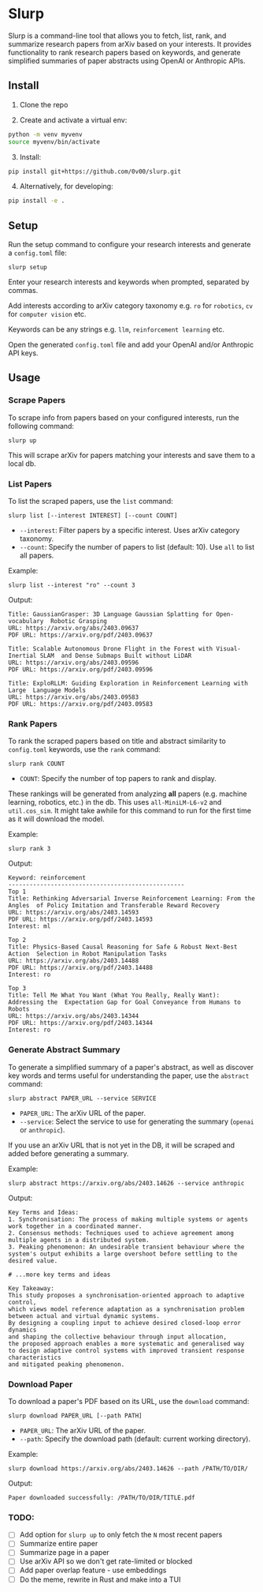 # Slurp

Slurp is a command-line tool that allows you to fetch, list, rank, and summarize research papers from arXiv based on your interests. It provides functionality to rank research papers based on keywords, and generate simplified summaries of paper abstracts using OpenAI or Anthropic APIs.

## Install

1. Clone the repo

2. Create and activate a virtual env:
```bash
python -m venv myvenv
source myvenv/bin/activate
```

3. Install:
```bash
pip install git+https://github.com/0v00/slurp.git
```

4. Alternatively, for developing:
```bash
pip install -e . 
```

## Setup

Run the setup command to configure your research interests and generate a `config.toml` file:

```slurp setup```

Enter your research interests and keywords when prompted, separated by commas.

Add interests according to arXiv category taxonomy e.g. `ro` for `robotics`, `cv` for `computer vision` etc.

Keywords can be any strings e.g. `llm`, `reinforcement learning` etc.

Open the generated `config.toml` file and add your OpenAI and/or Anthropic API keys.

## Usage

### Scrape Papers

To scrape info from papers based on your configured interests, run the following command:

```slurp up```

This will scrape arXiv for papers matching your interests and save them to a local db.

### List Papers

To list the scraped papers, use the `list` command:

```slurp list [--interest INTEREST] [--count COUNT]```

- `--interest`: Filter papers by a specific interest. Uses arXiv category taxonomy.
- `--count`: Specify the number of papers to list (default: 10). Use `all` to list all papers.

Example:

```slurp list --interest "ro" --count 3```

Output:

```code
Title: GaussianGrasper: 3D Language Gaussian Splatting for Open-vocabulary  Robotic Grasping
URL: https://arxiv.org/abs/2403.09637
PDF URL: https://arxiv.org/pdf/2403.09637

Title: Scalable Autonomous Drone Flight in the Forest with Visual-Inertial SLAM  and Dense Submaps Built without LiDAR
URL: https://arxiv.org/abs/2403.09596
PDF URL: https://arxiv.org/pdf/2403.09596

Title: ExploRLLM: Guiding Exploration in Reinforcement Learning with Large  Language Models
URL: https://arxiv.org/abs/2403.09583
PDF URL: https://arxiv.org/pdf/2403.09583
```

### Rank Papers

To rank the scraped papers based on title and abstract similarity to `config.toml` keywords, use the `rank` command:

```slurp rank COUNT```

- `COUNT`: Specify the number of top papers to rank and display.

These rankings will be generated from analyzing **all** papers (e.g. machine learning, robotics, etc.) in the db. This uses `all-MiniLM-L6-v2` and `util.cos_sim`. It might take awhile for this command to run for the first time as it will download the model.

Example:

```slurp rank 3```

Output:

```code
Keyword: reinforcement
--------------------------------------------------
Top 1
Title: Rethinking Adversarial Inverse Reinforcement Learning: From the Angles  of Policy Imitation and Transferable Reward Recovery
URL: https://arxiv.org/abs/2403.14593
PDF URL: https://arxiv.org/pdf/2403.14593
Interest: ml

Top 2
Title: Physics-Based Causal Reasoning for Safe & Robust Next-Best Action  Selection in Robot Manipulation Tasks
URL: https://arxiv.org/abs/2403.14488
PDF URL: https://arxiv.org/pdf/2403.14488
Interest: ro

Top 3
Title: Tell Me What You Want (What You Really, Really Want): Addressing the  Expectation Gap for Goal Conveyance from Humans to Robots
URL: https://arxiv.org/abs/2403.14344
PDF URL: https://arxiv.org/pdf/2403.14344
Interest: ro
```

### Generate Abstract Summary

To generate a simplified summary of a paper's abstract, as well as discover key words and terms useful for understanding the paper, use the `abstract` command:

```slurp abstract PAPER_URL --service SERVICE```

- `PAPER_URL`: The arXiv URL of the paper.
- `--service`: Select the service to use for generating the summary (`openai` or `anthropic`).

If you use an arXiv URL that is not yet in the DB, it will be scraped and added before generating a summary.

Example:

```slurp abstract https://arxiv.org/abs/2403.14626 --service anthropic```

Output:

```code
Key Terms and Ideas:
1. Synchronisation: The process of making multiple systems or agents work together in a coordinated manner.
2. Consensus methods: Techniques used to achieve agreement among multiple agents in a distributed system.
3. Peaking phenomenon: An undesirable transient behaviour where the system's output exhibits a large overshoot before settling to the desired value.

# ...more key terms and ideas

Key Takeaway:
This study proposes a synchronisation-oriented approach to adaptive control, 
which views model reference adaptation as a synchronisation problem between actual and virtual dynamic systems.
By designing a coupling input to achieve desired closed-loop error dynamics
and shaping the collective behaviour through input allocation,
the proposed approach enables a more systematic and generalised way
to design adaptive control systems with improved transient response characteristics
and mitigated peaking phenomenon.
```

### Download Paper

To download a paper's PDF based on its URL, use the `download` command:

```slurp download PAPER_URL [--path PATH]```

- `PAPER_URL`: The arXiv URL of the paper.
- `--path`: Specify the download path (default: current working directory).

Example:

```slurp download https://arxiv.org/abs/2403.14626 --path /PATH/TO/DIR/```

Output:

```Paper downloaded successfully: /PATH/TO/DIR/TITLE.pdf```

### TODO:
- [ ] Add option for `slurp up` to only fetch the `N` most recent papers
- [ ] Summarize entire paper
- [ ] Summarize page in a paper
- [ ] Use arXiv API so we don't get rate-limited or blocked
- [ ] Add paper overlap feature - use embeddings
- [ ] Do the meme, rewrite in Rust and make into a TUI